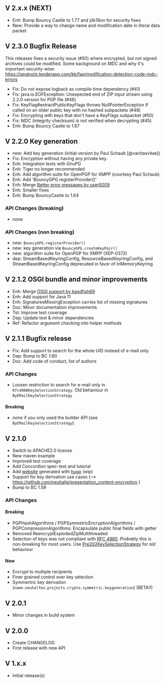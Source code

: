 ## V 2.x.x (NEXT)

* Enh: Bump Bouncy Castle to 1.77 and jdk18on for security fixes
* New: Provide a way to change name and modification date in literal data packet

## V 2.3.0 Bugfix Release

This releases fixes a security issue (#50) where encrypted, but not signed archives could be modified. 
Some background on MDC and why it's important security-wise: https://gpgtools.tenderapp.com/kb/faq/modification-detection-code-mdc-errors

* Fix: Do not expose logback as compile-time dependency (#41)
* Fix: java.io.EOFException: Unexpected end of ZIP input stream using 2.2.0 version for PGP file (#46)
* Fix: KeyFlag#extractPublicKeyFlags throws NullPointerException if called on an older public key with no hashed subpackets (#48)
* Fix: Encrypting with keys that don't have a KeyFlags subpacket (#50)
* Fix: MDC (integrity checksum) is not verified when decrypting (#45)
* Enh: Bump Bouncy Castle to 1.67


## V 2.2.0 Key generation

* new: Add key generation (initial version by Paul Schaub [@vanitasvitae])
* Fix: Encryption without having any private key.
* Enh: Integration tests with GnuPG
* Enh: Tiger no longer recommended
* Enh: Add algorithm suite for OpenPGP for XMPP (courtesy Paul Schaub)
* Enh: Add 'BouncyGPG.registerProvider()'
* Enh: Merge [Better error messages by user9209](https://github.com/neuhalje/bouncy-gpg/pull/36)
* Enh: Smaller fixes
* Enh: Bump BouncyCastle to 1.64

### API Changes (breaking)

* none

### API Changes (non breaking)

* new: `BouncyGPG.registerProvider()`
* new: key generation via `BouncyGPG.createKeyPair()`
* new: algorithm suite for OpenPGP for XMPP (XEP-0373)
* dep: StreamBasedKeyringConfig, ResourceBasedKeyringConfig, and StreamBasedKeyringConfig deprecated in favor of InMemoryKeyring

## V 2.1.2 OSGI bundle and minor improvements

* Enh: Merge [OSGI support by basdfish69](https://github.com/neuhalje/bouncy-gpg/pull/29)
* Enh: Add support for Java 11
* Enh: SignaturesMissingException carries list of missing signatures
* Doc: Minor documentation improvements
* Tst: Improve test coverage
* Dep: Update test & minor dependencies
* Ref: Refactor argument checking into helper methods



## V 2.1.1 Bugfix release

* Fix: Add support to search for the whole UID instead of e-mail only
* Dep: Bump to BC 1.60
* Doc: Add code of conduct, list of authors

### API Changes

* Loosen restriction to search for e-mail only in `Rfc4880KeySelectionStrategy`.
  Old behaviour in `ByEMailKeySelectionStrategy`

#### Breaking
* _none_ if you only used the builder API (see `ByEMailKeySelectionStrategy`).

## V 2.1.0
* Switch to APACHE2.0 license
* New maven example
* Improved test coverage
* Add Concordion spec-test and tutorial
* Add [website](https://neuhalje.github.io/bouncy-gpg/) generated with [hugo](https://gohugo.io/) (wip)
* Support for key derivation use cases (--> https://github.com/neuhalje/presentation_content-encryption )
* Bump to BC 1.59

### API Changes
#### Breaking
* PGPHashAlgorithms / PGPSymmetricEncryptionAlgorithms  / PGPCompressionAlgorithms: Encapsulate public final fields with getter
* Removed ReencryptExplodedZipMultithreaded
* Selection of keys was not compliant with [RFC 4880](https://tools.ietf.org/html/rfc4880#section-5.2.3.3). _Probably_ this is non-breaking for most users. Use [Pre202KeySelectionStrategy](src/main/java/name/neuhalfen/projects/crypto/bouncycastle/openpgp/keys/callbacks/Pre202KeySelectionStrategy.java) for old behaviour.

#### New
* Encrypt to multiple recipients
* Finer grained control over key selection
* Symmertric key derivation (`name.neuhalfen.projects.crypto.symmetric.keygeneration`) (BETA!!)

## V 2.0.1
* Minor changes in build system

## V 2.0.0
* Create CHANGELOG
* First release with new API

## V 1.x.x
* Initial release(s)
